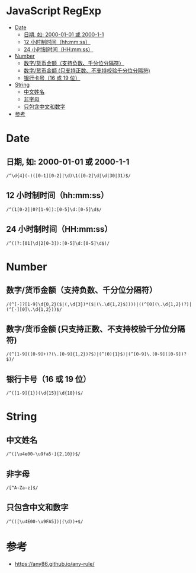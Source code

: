 <h1>JavaScript RegExp</h1>

- [Date](#Date)
  - [日期, 如: 2000-01-01 或 2000-1-1](#%E6%97%A5%E6%9C%9F-%E5%A6%82-2000-01-01-%E6%88%96-2000-1-1)
  - [12 小时制时间（hh:mm:ss）](#12-%E5%B0%8F%E6%97%B6%E5%88%B6%E6%97%B6%E9%97%B4hhmmss)
  - [24 小时制时间（HH:mm:ss）](#24-%E5%B0%8F%E6%97%B6%E5%88%B6%E6%97%B6%E9%97%B4HHmmss)
- [Number](#Number)
  - [数字/货币金额（支持负数、千分位分隔符）](#%E6%95%B0%E5%AD%97%E8%B4%A7%E5%B8%81%E9%87%91%E9%A2%9D%E6%94%AF%E6%8C%81%E8%B4%9F%E6%95%B0%E5%8D%83%E5%88%86%E4%BD%8D%E5%88%86%E9%9A%94%E7%AC%A6)
  - [数字/货币金额 (只支持正数、不支持校验千分位分隔符)](#%E6%95%B0%E5%AD%97%E8%B4%A7%E5%B8%81%E9%87%91%E9%A2%9D-%E5%8F%AA%E6%94%AF%E6%8C%81%E6%AD%A3%E6%95%B0%E4%B8%8D%E6%94%AF%E6%8C%81%E6%A0%A1%E9%AA%8C%E5%8D%83%E5%88%86%E4%BD%8D%E5%88%86%E9%9A%94%E7%AC%A6)
  - [银行卡号（16 或 19 位）](#%E9%93%B6%E8%A1%8C%E5%8D%A1%E5%8F%B716-%E6%88%96-19-%E4%BD%8D)
- [String](#String)
  - [中文姓名](#%E4%B8%AD%E6%96%87%E5%A7%93%E5%90%8D)
  - [非字母](#%E9%9D%9E%E5%AD%97%E6%AF%8D)
  - [只包含中文和数字](#%E5%8F%AA%E5%8C%85%E5%90%AB%E4%B8%AD%E6%96%87%E5%92%8C%E6%95%B0%E5%AD%97)
- [参考](#%E5%8F%82%E8%80%83)

# Date

## 日期, 如: 2000-01-01 或 2000-1-1

`/^\d{4}(-)([0-1][0-2]|\d)\1([0-2]\d|\d|30|31)$/`

## 12 小时制时间（hh:mm:ss）

`/^(1[0-2]|0?[1-9]):[0-5]\d:[0-5]\d$/`

## 24 小时制时间（HH:mm:ss）

`/^((?:[01]\d|2[0-3]):[0-5]\d:[0-5]\d$)/`

# Number

## 数字/货币金额（支持负数、千分位分隔符）

`/(^[-]?[1-9]\d{0,2}($|(,\d{3})*($|(\.\d{1,2}$))))|((^[0](\.\d{1,2})?)|(^[-][0]\.\d{1,2}))$/`

## 数字/货币金额 (只支持正数、不支持校验千分位分隔符)

`/(^[1-9]([0-9]+)?(\.[0-9]{1,2})?$)|(^(0){1}$)|(^[0-9]\.[0-9]([0-9])?$)/`

## 银行卡号（16 或 19 位）

`/^([1-9]{1})(\d{15}|\d{18})$/`

# String

## 中文姓名

`/^([\u4e00-\u9fa5·]{2,10})$/`

## 非字母

`/[^A-Za-z]$/`

## 只包含中文和数字

`/^(([\u4E00-\u9FA5])|(\d))+$/`

# 参考

- https://any86.github.io/any-rule/
